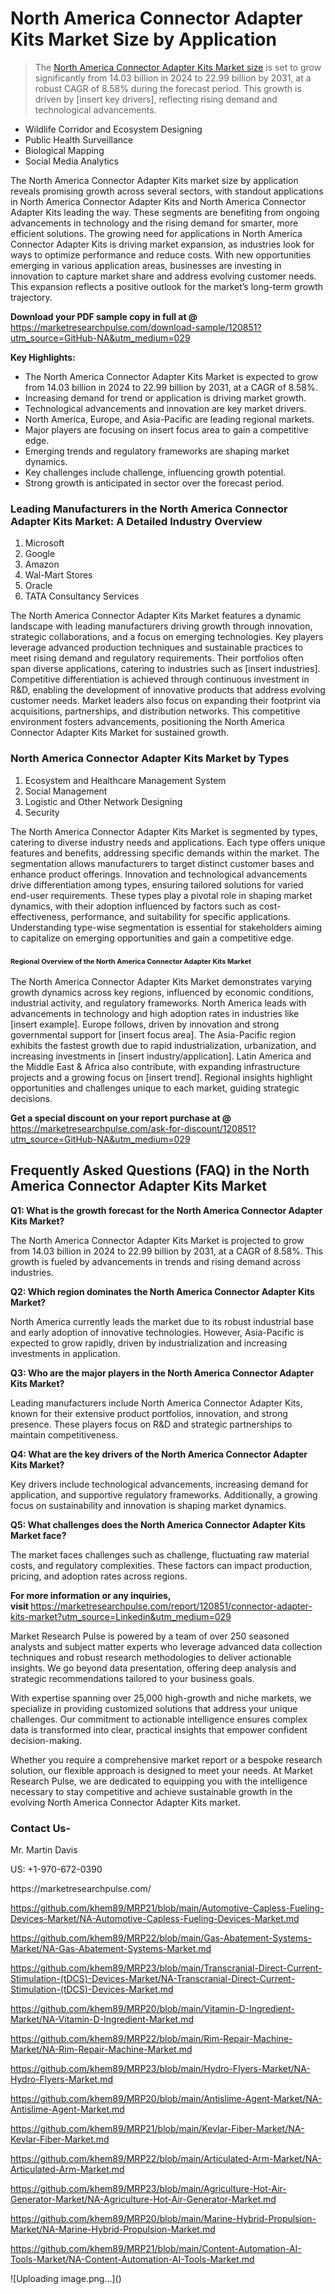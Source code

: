 <h1>North America Connector Adapter Kits Market&nbsp;Size by Application</h1><blockquote><p>The <a href="https://marketresearchpulse.com/download-sample/120851?utm_source=GitHub-NA&amp;utm_medium=029">North America Connector Adapter Kits Market size</a> is set to grow significantly from 14.03 billion in 2024 to 22.99 billion by 2031, at a robust CAGR of 8.58% during the forecast period. This growth is driven by [insert key drivers], reflecting rising demand and technological advancements.</p></blockquote><ul><li>Wildlife Corridor and Ecosystem Designing<li> Public Health Surveillance<li> Biological Mapping<li> Social Media Analytics</li></ul><p>The North America Connector Adapter Kits market size by application reveals promising growth across several sectors, with standout applications in North America Connector Adapter Kits and North America Connector Adapter Kits leading the way. These segments are benefiting from ongoing advancements in technology and the rising demand for smarter, more efficient solutions. The growing need for applications in North America Connector Adapter Kits is driving market expansion, as industries look for ways to optimize performance and reduce costs. With new opportunities emerging in various application areas, businesses are investing in innovation to capture market share and address evolving customer needs. This expansion reflects a positive outlook for the market’s long-term growth trajectory.</p><p><strong>Download your PDF sample copy in full at @ </strong><a href="https://marketresearchpulse.com/download-sample/120851?utm_source=GitHub-NA&amp;utm_medium=029">https://marketresearchpulse.com/download-sample/120851?utm_source=GitHub-NA&amp;utm_medium=029</a></p><p><strong>Key Highlights: </strong></p><ul><li>The North America Connector Adapter Kits Market is expected to grow from 14.03 billion in 2024 to 22.99 billion by 2031, at a CAGR of 8.58%.</li><li>Increasing demand for trend or application is driving market growth.</li><li>Technological advancements and innovation are key market drivers.</li><li>North America, Europe, and Asia-Pacific are leading regional markets.</li><li>Major players are focusing on insert focus area to gain a competitive edge.</li><li>Emerging trends and regulatory frameworks are shaping market dynamics.</li><li>Key challenges include challenge, influencing growth potential.</li><li>Strong growth is anticipated in sector over the forecast period.</li></ul><h3>Leading Manufacturers in the North America Connector Adapter Kits Market: A Detailed Industry Overview</h3><ol><li>Microsoft</li><li>Google</li><li>Amazon</li><li>Wal-Mart Stores</li><li>Oracle</li><li>TATA Consultancy Services</li></ol><div class="flex max-w-full flex-col flex-grow"><div class="min-h-8 text-message flex w-full flex-col items-end gap-2 whitespace-normal break-words [.text-message+&amp;]:mt-5" dir="auto" data-message-author-role="assistant" data-message-id="fd8432e4-4910-450d-b182-61b7bfb0a01f" data-message-model-slug="gpt-4o"><div class="flex w-full flex-col gap-1 empty:hidden first:pt-[3px]"><div class="markdown prose w-full break-words dark:prose-invert light"><p>The North America Connector Adapter Kits Market features a dynamic landscape with leading manufacturers driving growth through innovation, strategic collaborations, and a focus on emerging technologies. Key players leverage advanced production techniques and sustainable practices to meet rising demand and regulatory requirements. Their portfolios often span diverse applications, catering to industries such as [insert industries]. Competitive differentiation is achieved through continuous investment in R&amp;D, enabling the development of innovative products that address evolving customer needs. Market leaders also focus on expanding their footprint via acquisitions, partnerships, and distribution networks. This competitive environment fosters advancements, positioning the North America Connector Adapter Kits Market for sustained growth.</p></div></div></div></div><h3>North America Connector Adapter Kits Market by Types</h3><ol><li>Ecosystem and Healthcare Management System<li> Social Management<li> Logistic and Other Network Designing<li> Security</li></ol><div class="flex max-w-full flex-col flex-grow"><div class="min-h-8 text-message flex w-full flex-col items-end gap-2 whitespace-normal break-words [.text-message+&amp;]:mt-5" dir="auto" data-message-author-role="assistant" data-message-id="084470be-0bb7-4664-bddf-5156b4f41249" data-message-model-slug="gpt-4o-mini"><div class="flex w-full flex-col gap-1 empty:hidden first:pt-[3px]"><div class="markdown prose w-full break-words dark:prose-invert light"><p>The North America Connector Adapter Kits Market is segmented by types, catering to diverse industry needs and applications. Each type offers unique features and benefits, addressing specific demands within the market. The segmentation allows manufacturers to target distinct customer bases and enhance product offerings. Innovation and technological advancements drive differentiation among types, ensuring tailored solutions for varied end-user requirements. These types play a pivotal role in shaping market dynamics, with their adoption influenced by factors such as cost-effectiveness, performance, and suitability for specific applications. Understanding type-wise segmentation is essential for stakeholders aiming to capitalize on emerging opportunities and gain a competitive edge.</p></div></div></div></div><h3><span style="font-size: 11px;">Regional Overview of the North America Connector Adapter Kits Market</span></h3><div class="flex max-w-full flex-col flex-grow"><div class="min-h-8 text-message flex w-full flex-col items-end gap-2 whitespace-normal break-words [.text-message+&amp;]:mt-5" dir="auto" data-message-author-role="assistant" data-message-id="e9038762-ce64-4e30-91c9-9bd413514231" data-message-model-slug="gpt-4o-mini"><div class="flex w-full flex-col gap-1 empty:hidden first:pt-[3px]"><div class="markdown prose w-full break-words dark:prose-invert light"><p>The North America Connector Adapter Kits Market demonstrates varying growth dynamics across key regions, influenced by economic conditions, industrial activity, and regulatory frameworks. North America leads with advancements in technology and high adoption rates in industries like [insert example]. Europe follows, driven by innovation and strong governmental support for [insert focus area]. The Asia-Pacific region exhibits the fastest growth due to rapid industrialization, urbanization, and increasing investments in [insert industry/application]. Latin America and the Middle East &amp; Africa also contribute, with expanding infrastructure projects and a growing focus on [insert trend]. Regional insights highlight opportunities and challenges unique to each market, guiding strategic decisions.</p></div></div></div></div><p><strong>Get a special discount on your report purchase at @ </strong><a href="https://marketresearchpulse.com/ask-for-discount/120851?utm_source=GitHub-NA&amp;utm_medium=029">https://marketresearchpulse.com/ask-for-discount/120851?utm_source=GitHub-NA&amp;utm_medium=029</a></p><h2>Frequently Asked Questions (FAQ) in the North America Connector Adapter Kits Market</h2><p><strong>Q1: What is the growth forecast for the North America Connector Adapter Kits Market?</strong></p><p>The North America Connector Adapter Kits Market is projected to grow from 14.03 billion in 2024 to 22.99 billion by 2031, at a CAGR of 8.58%. This growth is fueled by advancements in trends and rising demand across industries.</p><p><strong>Q2: Which region dominates the North America Connector Adapter Kits Market?</strong></p><p>North America currently leads the market due to its robust industrial base and early adoption of innovative technologies. However, Asia-Pacific is expected to grow rapidly, driven by industrialization and increasing investments in application.</p><p><strong>Q3: Who are the major players in the North America Connector Adapter Kits Market?</strong></p><p>Leading manufacturers include North America Connector Adapter Kits, known for their extensive product portfolios, innovation, and strong presence. These players focus on R&amp;D and strategic partnerships to maintain competitiveness.</p><p><strong>Q4: What are the key drivers of the North America Connector Adapter Kits Market?</strong></p><p>Key drivers include technological advancements, increasing demand for application, and supportive regulatory frameworks. Additionally, a growing focus on sustainability and innovation is shaping market dynamics.</p><p><strong>Q5: What challenges does the North America Connector Adapter Kits Market face?</strong></p><p>The market faces challenges such as challenge, fluctuating raw material costs, and regulatory complexities. These factors can impact production, pricing, and adoption rates across regions.</p><p><strong>For more information or any inquiries, visit&nbsp;</strong><a href="https://marketresearchpulse.com/report/120851/connector-adapter-kits-market?utm_source=Linkedin&utm_medium=029">https://marketresearchpulse.com/report/120851/connector-adapter-kits-market?utm_source=Linkedin&utm_medium=029</a></p><p>Market Research Pulse is powered by a team of over 250 seasoned analysts and subject matter experts who leverage advanced data collection techniques and robust research methodologies to deliver actionable insights. We go beyond data presentation, offering deep analysis and strategic recommendations tailored to your business goals.</p><p>With expertise spanning over 25,000 high-growth and niche markets, we specialize in providing customized solutions that address your unique challenges. Our commitment to actionable intelligence ensures complex data is transformed into clear, practical insights that empower confident decision-making.</p><p>Whether you require a comprehensive market report or a bespoke research solution, our flexible approach is designed to meet your needs. At Market Research Pulse, we are dedicated to equipping you with the intelligence necessary to stay competitive and achieve sustainable growth in the evolving North America Connector Adapter Kits market.</p><h3><strong>Contact Us-</strong></h3><p>Mr. Martin Davis</p><p>US: +1-970-672-0390</p><p>https://marketresearchpulse.com/</p><p><a href="https://github.com/khem89/MRP21/blob/main/Automotive-Capless-Fueling-Devices-Market/NA-Automotive-Capless-Fueling-Devices-Market.md">https://github.com/khem89/MRP21/blob/main/Automotive-Capless-Fueling-Devices-Market/NA-Automotive-Capless-Fueling-Devices-Market.md</a></p><p><a href="https://github.com/khem89/MRP22/blob/main/Gas-Abatement-Systems-Market/NA-Gas-Abatement-Systems-Market.md">https://github.com/khem89/MRP22/blob/main/Gas-Abatement-Systems-Market/NA-Gas-Abatement-Systems-Market.md</a></p><p><a href="https://github.com/khem89/MRP23/blob/main/Transcranial-Direct-Current-Stimulation-(tDCS)-Devices-Market/NA-Transcranial-Direct-Current-Stimulation-(tDCS)-Devices-Market.md">https://github.com/khem89/MRP23/blob/main/Transcranial-Direct-Current-Stimulation-(tDCS)-Devices-Market/NA-Transcranial-Direct-Current-Stimulation-(tDCS)-Devices-Market.md</a></p><p><a href="https://github.com/khem89/MRP20/blob/main/Vitamin-D-Ingredient-Market/NA-Vitamin-D-Ingredient-Market.md">https://github.com/khem89/MRP20/blob/main/Vitamin-D-Ingredient-Market/NA-Vitamin-D-Ingredient-Market.md</a></p><p><a href="https://github.com/khem89/MRP22/blob/main/Rim-Repair-Machine-Market/NA-Rim-Repair-Machine-Market.md">https://github.com/khem89/MRP22/blob/main/Rim-Repair-Machine-Market/NA-Rim-Repair-Machine-Market.md</a></p><p><a href="https://github.com/khem89/MRP23/blob/main/Hydro-Flyers-Market/NA-Hydro-Flyers-Market.md">https://github.com/khem89/MRP23/blob/main/Hydro-Flyers-Market/NA-Hydro-Flyers-Market.md</a></p><p><a href="https://github.com/khem89/MRP20/blob/main/Antislime-Agent-Market/NA-Antislime-Agent-Market.md">https://github.com/khem89/MRP20/blob/main/Antislime-Agent-Market/NA-Antislime-Agent-Market.md</a></p><p><a href="https://github.com/khem89/MRP21/blob/main/Kevlar-Fiber-Market/NA-Kevlar-Fiber-Market.md">https://github.com/khem89/MRP21/blob/main/Kevlar-Fiber-Market/NA-Kevlar-Fiber-Market.md</a></p><p><a href="https://github.com/khem89/MRP22/blob/main/Articulated-Arm-Market/NA-Articulated-Arm-Market.md">https://github.com/khem89/MRP22/blob/main/Articulated-Arm-Market/NA-Articulated-Arm-Market.md</a></p><p><a href="https://github.com/khem89/MRP23/blob/main/Agriculture-Hot-Air-Generator-Market/NA-Agriculture-Hot-Air-Generator-Market.md">https://github.com/khem89/MRP23/blob/main/Agriculture-Hot-Air-Generator-Market/NA-Agriculture-Hot-Air-Generator-Market.md</a></p><p><a href="https://github.com/khem89/MRP20/blob/main/Marine-Hybrid-Propulsion-Market/NA-Marine-Hybrid-Propulsion-Market.md">https://github.com/khem89/MRP20/blob/main/Marine-Hybrid-Propulsion-Market/NA-Marine-Hybrid-Propulsion-Market.md</a></p><p><a href="https://github.com/khem89/MRP21/blob/main/Content-Automation-AI-Tools-Market/NA-Content-Automation-AI-Tools-Market.md">https://github.com/khem89/MRP21/blob/main/Content-Automation-AI-Tools-Market/NA-Content-Automation-AI-Tools-Market.md</a></p>
![Uploading image.png…]()

